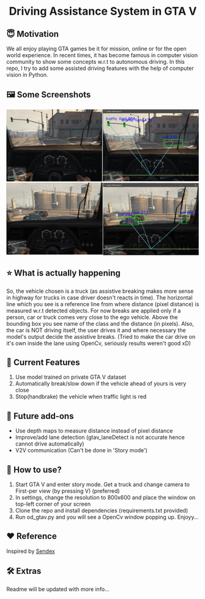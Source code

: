 <h1 align="center">Driving Assistance System in GTA V</h1>

## :innocent: Motivation
We all enjoy playing GTA games be it for mission, online or for the open world experience. In recent times, it has become famous in computer vision community to show some concepts w.r.t to autonomous driving. In this repo, I try to add some assisted driving features with the help of computer vision in Python.

## :framed_picture: Some Screenshots

![](https://github.com/SahilChachra/ADAS_GTAV/blob/main/assets/adas_ss_1.png)
![](https://github.com/SahilChachra/ADAS_GTAV/blob/main/assets/adas_ss_2.png)

## :star: What is actually happening
So, the vehicle chosen is a truck (as assistive breaking makes more sense in highway for trucks in case driver doesn't reacts in time). The horizontal line which you see is a reference line from where distance (pixel distance) is measured w.r.t detected objects. For now breaks are applied only if a person, car or truck comes very close to the ego vehicle. Above the bounding box you see name of the class and the distance (in pixels). Also, the car is NOT driving itself, the user drives it and where necessary the model's output decide the assistive breaks. (Tried to make the car drive on it's own inside the lane using OpenCv, seriously results weren't good xD)

## :key: Current Features
<ol>
    <li>Use model trained on private GTA V dataset</li>
    <li>Automatically break/slow down if the vehicle ahead of yours is very close</li>
    <li>Stop(handbrake) the vehicle when traffic light is red</li>
</ol>

## :eyes: Future add-ons
<ul>
    <li>Use depth maps to measure distance instead of pixel distance</li>
    <li>Improve/add lane detection (gtav_laneDetect is not accurate hence cannot drive automatically)</li>
    <li>V2V communication (Can't be done in 'Story mode')</li>
</ul>

## :dizzy: How to use?
<ol>
    <li>Start GTA V and enter story mode. Get a truck and change camera to First-per view (by pressing V) (preferred)</li>
    <li>In settings, change the resolution to 800x600 and place the window on top-left corner of your screen</li>
    <li>Clone the repo and install dependencies (requirements.txt provided)</li>
    <li>Run od_gtav.py and you will see a OpenCv window popping up. Enjoyy...</li>
</ol>

## :heart: Reference
Inspired by [Sendex](https://github.com/Sentdex)

## :hammer_and_wrench: Extras
Readme will be updated with more info...
